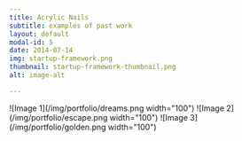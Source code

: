 ```yaml
---
title: Acrylic Nails
subtitle: examples of past work
layout: default
modal-id: 5
date: 2014-07-14
img: startup-framework.png
thumbnail: startup-framework-thumbnail.png
alt: image-alt

---
```


![Image 1](/img/portfolio/dreams.png width="100")
![Image 2](/img/portfolio/escape.png width="100")
![Image 3](/img/portfolio/golden.png width="100")
